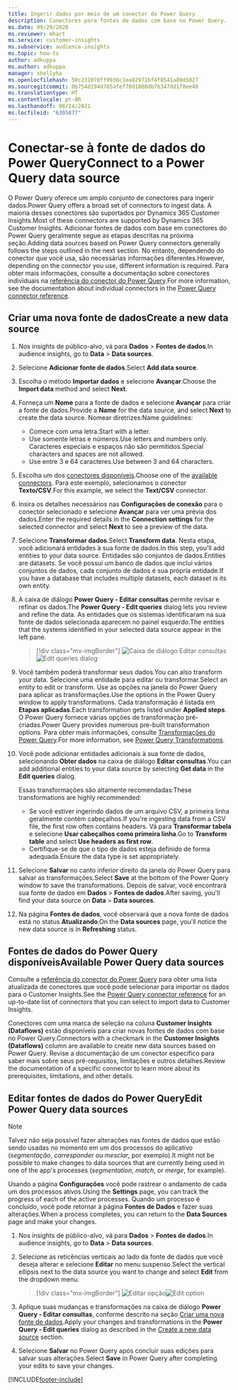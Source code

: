 ```yaml
---
title: Ingerir dados por meio de um conector do Power Query
description: Conectores para fontes de dados com base no Power Query.
ms.date: 09/29/2020
ms.reviewer: mhart
ms.service: customer-insights
ms.subservice: audience-insights
ms.topic: how-to
author: adkuppa
ms.author: adkuppa
manager: shellyha
ms.openlocfilehash: 50c231070ff9930c1ea82971bf4f8541a89d5027
ms.sourcegitcommit: 0b754d194d765afef70d1008db7b347dd1f0ee40
ms.translationtype: HT
ms.contentlocale: pt-BR
ms.lasthandoff: 06/24/2021
ms.locfileid: "6305877"
---
```

# <a name="connect-to-a-power-query-data-source"></a><span data-ttu-id="4848f-103">Conectar-se à fonte de dados do Power Query</span><span class="sxs-lookup"><span data-stu-id="4848f-103">Connect to a Power Query data source</span></span>

<span data-ttu-id="4848f-104">O Power Query oferece um amplo conjunto de conectores para ingerir dados.</span><span class="sxs-lookup"><span data-stu-id="4848f-104">Power Query offers a broad set of connectors to ingest data.</span></span> <span data-ttu-id="4848f-105">A maioria desses conectores são suportados por Dynamics 365 Customer Insights.</span><span class="sxs-lookup"><span data-stu-id="4848f-105">Most of these connectors are supported by Dynamics 365 Customer Insights.</span></span> <span data-ttu-id="4848f-106">Adicionar fontes de dados com base em conectores do Power Query geralmente segue as etapas descritas na próxima seção.</span><span class="sxs-lookup"><span data-stu-id="4848f-106">Adding data sources based on Power Query connectors generally follows the steps outlined in the next section.</span></span> <span data-ttu-id="4848f-107">No entanto, dependendo do conector que você usa, são necessárias informações diferentes.</span><span class="sxs-lookup"><span data-stu-id="4848f-107">However, depending on the connector you use, different information is required.</span></span> <span data-ttu-id="4848f-108">Para obter mais informações, consulte a documentação sobre conectores individuais na [referência do conector do Power Query](/power-query/connectors/).</span><span class="sxs-lookup"><span data-stu-id="4848f-108">For more information, see the documentation about individual connectors in the [Power Query connector reference](/power-query/connectors/).</span></span>

## <a name="create-a-new-data-source"></a><span data-ttu-id="4848f-109">Criar uma nova fonte de dados</span><span class="sxs-lookup"><span data-stu-id="4848f-109">Create a new data source</span></span>

1. <span data-ttu-id="4848f-110">Nos insights de público-alvo, vá para **Dados** > **Fontes de dados**.</span><span class="sxs-lookup"><span data-stu-id="4848f-110">In audience insights, go to **Data** > **Data sources**.</span></span>

1. <span data-ttu-id="4848f-111">Selecione **Adicionar fonte de dados**.</span><span class="sxs-lookup"><span data-stu-id="4848f-111">Select **Add data source**.</span></span>

1. <span data-ttu-id="4848f-112">Escolha o método **Importar dados** e selecione **Avançar**.</span><span class="sxs-lookup"><span data-stu-id="4848f-112">Choose the **Import data** method and select **Next**.</span></span>

1. <span data-ttu-id="4848f-113">Forneça um **Nome** para a fonte de dados e selecione **Avançar** para criar a fonte de dados.</span><span class="sxs-lookup"><span data-stu-id="4848f-113">Provide a **Name** for the data source, and select **Next** to create the data source.</span></span> <span data-ttu-id="4848f-114">Nomear diretrizes:</span><span class="sxs-lookup"><span data-stu-id="4848f-114">Name guidelines:</span></span> 
   - <span data-ttu-id="4848f-115">Comece com uma letra.</span><span class="sxs-lookup"><span data-stu-id="4848f-115">Start with a letter.</span></span>
   - <span data-ttu-id="4848f-116">Use somente letras e números.</span><span class="sxs-lookup"><span data-stu-id="4848f-116">Use letters and numbers only.</span></span> <span data-ttu-id="4848f-117">Caracteres especiais e espaços não são permitidos.</span><span class="sxs-lookup"><span data-stu-id="4848f-117">Special characters and spaces are not allowed.</span></span>
   - <span data-ttu-id="4848f-118">Use entre 3 e 64 caracteres.</span><span class="sxs-lookup"><span data-stu-id="4848f-118">Use between 3 and 64 characters.</span></span>

1. <span data-ttu-id="4848f-119">Escolha um dos [conectores disponíveis](#available-power-query-data-sources).</span><span class="sxs-lookup"><span data-stu-id="4848f-119">Choose one of the [available connectors](#available-power-query-data-sources).</span></span> <span data-ttu-id="4848f-120">Para este exemplo, selecionamos o conector **Texto/CSV**.</span><span class="sxs-lookup"><span data-stu-id="4848f-120">For this example, we select the **Text/CSV** connector.</span></span>

1. <span data-ttu-id="4848f-121">Insira os detalhes necessários nas **Configurações de conexão** para o conector selecionado e selecione **Avançar** para ver uma prévia dos dados.</span><span class="sxs-lookup"><span data-stu-id="4848f-121">Enter the required details in the **Connection settings** for the selected connector and select **Next** to see a preview of the data.</span></span>

1. <span data-ttu-id="4848f-122">Selecione **Transformar dados**.</span><span class="sxs-lookup"><span data-stu-id="4848f-122">Select **Transform data**.</span></span> <span data-ttu-id="4848f-123">Nesta etapa, você adicionará entidades à sua fonte de dados.</span><span class="sxs-lookup"><span data-stu-id="4848f-123">In this step, you'll add entities to your data source.</span></span> <span data-ttu-id="4848f-124">Entidades são conjuntos de dados.</span><span class="sxs-lookup"><span data-stu-id="4848f-124">Entities are datasets.</span></span> <span data-ttu-id="4848f-125">Se você possui um banco de dados que inclui vários conjuntos de dados, cada conjunto de dados é sua própria entidade.</span><span class="sxs-lookup"><span data-stu-id="4848f-125">If you have a database that includes multiple datasets, each dataset is its own entity.</span></span>

1. <span data-ttu-id="4848f-126">A caixa de diálogo **Power Query - Editar consultas** permite revisar e refinar os dados.</span><span class="sxs-lookup"><span data-stu-id="4848f-126">The **Power Query - Edit queries** dialog lets you review and refine the data.</span></span> <span data-ttu-id="4848f-127">As entidades que os sistemas identificaram na sua fonte de dados selecionada aparecem no painel esquerdo.</span><span class="sxs-lookup"><span data-stu-id="4848f-127">The entities that the systems identified in your selected data source appear in the left pane.</span></span>

   > [!div class="mx-imgBorder"]
   > <span data-ttu-id="4848f-128">![Caixa de diálogo Editar consultas](media/data-manager-configure-edit-queries.png "Caixa de diálogo Editar consultas")</span><span class="sxs-lookup"><span data-stu-id="4848f-128">![Edit queries dialog](media/data-manager-configure-edit-queries.png "Edit queries dialog")</span></span>

1. <span data-ttu-id="4848f-129">Você também poderá transformar seus dados.</span><span class="sxs-lookup"><span data-stu-id="4848f-129">You can also transform your data.</span></span> <span data-ttu-id="4848f-130">Selecione uma entidade para editar ou transformar.</span><span class="sxs-lookup"><span data-stu-id="4848f-130">Select an entity to edit or transform.</span></span> <span data-ttu-id="4848f-131">Use as opções na janela do Power Query para aplicar as transformações.</span><span class="sxs-lookup"><span data-stu-id="4848f-131">Use the options in the Power Query window to apply transformations.</span></span> <span data-ttu-id="4848f-132">Cada transformação é listada em **Etapas aplicadas**.</span><span class="sxs-lookup"><span data-stu-id="4848f-132">Each transformation gets listed under **Applied steps**.</span></span> <span data-ttu-id="4848f-133">O Power Query fornece várias opções de transformação pré-criadas.</span><span class="sxs-lookup"><span data-stu-id="4848f-133">Power Query provides numerous pre-built transformation options.</span></span> <span data-ttu-id="4848f-134">Para obter mais informações, consulte [Transformações do Power Query](/power-query/power-query-what-is-power-query#transformations).</span><span class="sxs-lookup"><span data-stu-id="4848f-134">For more information, see [Power Query Transformations](/power-query/power-query-what-is-power-query#transformations).</span></span>

1. <span data-ttu-id="4848f-135">Você pode adicionar entidades adicionais à sua fonte de dados, selecionando **Obter dados** na caixa de diálogo **Editar consultas**.</span><span class="sxs-lookup"><span data-stu-id="4848f-135">You can add additional entities to your data source by selecting **Get data** in the **Edit queries** dialog.</span></span>

   <span data-ttu-id="4848f-136">Essas transformações são altamente recomendadas:</span><span class="sxs-lookup"><span data-stu-id="4848f-136">These transformations are highly recommended:</span></span>

   - <span data-ttu-id="4848f-137">Se você estiver ingerindo dados de um arquivo CSV, a primeira linha geralmente contém cabeçalhos.</span><span class="sxs-lookup"><span data-stu-id="4848f-137">If you're ingesting data from a CSV file, the first row often contains headers.</span></span> <span data-ttu-id="4848f-138">Vá para **Transformar tabela** e selecione **Usar cabeçalhos como primeira linha**.</span><span class="sxs-lookup"><span data-stu-id="4848f-138">Go to **Transform table** and select **Use headers as first row**.</span></span>
   - <span data-ttu-id="4848f-139">Certifique-se de que o tipo de dados esteja definido de forma adequada.</span><span class="sxs-lookup"><span data-stu-id="4848f-139">Ensure the data type is set appropriately.</span></span>

1. <span data-ttu-id="4848f-140">Selecione **Salvar** no canto inferior direito da janela do Power Query para salvar as transformações.</span><span class="sxs-lookup"><span data-stu-id="4848f-140">Select **Save** at the bottom of the Power Query window to save the transformations.</span></span> <span data-ttu-id="4848f-141">Depois de salvar, você encontrará sua fonte de dados em **Dados** > **Fontes de dados**.</span><span class="sxs-lookup"><span data-stu-id="4848f-141">After saving, you'll find your data source on **Data** > **Data sources**.</span></span>

1. <span data-ttu-id="4848f-142">Na página **Fontes de dados**, você observará que a nova fonte de dados está no status **Atualizando**.</span><span class="sxs-lookup"><span data-stu-id="4848f-142">On the **Data sources** page, you'll notice the new data source is in **Refreshing** status.</span></span>

## <a name="available-power-query-data-sources"></a><span data-ttu-id="4848f-143">Fontes de dados do Power Query disponíveis</span><span class="sxs-lookup"><span data-stu-id="4848f-143">Available Power Query data sources</span></span>

<span data-ttu-id="4848f-144">Consulte a [referência do conector do Power Query](/power-query/connectors/) para obter uma lista atualizada de conectores que você pode selecionar para importar os dados para o Customer Insights.</span><span class="sxs-lookup"><span data-stu-id="4848f-144">See the [Power Query connector reference](/power-query/connectors/) for an up-to-date list of connectors that you can select to import data to Customer Insights.</span></span> 

<span data-ttu-id="4848f-145">Conectores com uma marca de seleção na coluna **Customer Insights (Dataflows)** estão disponíveis para criar novas fontes de dados com base no Power Query.</span><span class="sxs-lookup"><span data-stu-id="4848f-145">Connectors with a checkmark in the **Customer Insights (Dataflows)** column are available to create new data sources based on Power Query.</span></span> <span data-ttu-id="4848f-146">Revise a documentação de um conector específico para saber mais sobre seus pré-requisitos, limitações e outros detalhes.</span><span class="sxs-lookup"><span data-stu-id="4848f-146">Review the documentation of a specific connector to learn more about its prerequisites, limitations, and other details.</span></span>

## <a name="edit-power-query-data-sources"></a><span data-ttu-id="4848f-147">Editar fontes de dados do Power Query</span><span class="sxs-lookup"><span data-stu-id="4848f-147">Edit Power Query data sources</span></span>

> [!NOTE]
> <span data-ttu-id="4848f-148">Talvez não seja possível fazer alterações nas fontes de dados que estão sendo usadas no momento em um dos processos do aplicativo (*segmentação*, *corresponder* ou *mesclar*, por exemplo).</span><span class="sxs-lookup"><span data-stu-id="4848f-148">It might not be possible to make changes to data sources that are currently being used in one of the app's processes (*segmentation*, *match*, or *merge*, for example).</span></span> 
>
> <span data-ttu-id="4848f-149">Usando a página **Configurações** você pode rastrear o andamento de cada um dos processos ativos.</span><span class="sxs-lookup"><span data-stu-id="4848f-149">Using the **Settings** page, you can track the progress of each of the active processes.</span></span> <span data-ttu-id="4848f-150">Quando um processo é concluído, você pode retornar à página **Fontes de Dados** e fazer suas alterações.</span><span class="sxs-lookup"><span data-stu-id="4848f-150">When a process completes, you can return to the **Data Sources** page and make your changes.</span></span>

1. <span data-ttu-id="4848f-151">Nos insights de público-alvo, vá para **Dados** > **Fontes de dados**.</span><span class="sxs-lookup"><span data-stu-id="4848f-151">In audience insights, go to **Data** > **Data sources**.</span></span>

2. <span data-ttu-id="4848f-152">Selecione as reticências verticais ao lado da fonte de dados que você deseja alterar e selecione **Editar** no menu suspenso.</span><span class="sxs-lookup"><span data-stu-id="4848f-152">Select the vertical ellipsis next to the data source you want to change and select **Edit** from the dropdown menu.</span></span>

   > [!div class="mx-imgBorder"]
   > <span data-ttu-id="4848f-153">![Editar opção](media/edit-option-data-sources.png "Editar opção")</span><span class="sxs-lookup"><span data-stu-id="4848f-153">![Edit option](media/edit-option-data-sources.png "Edit option")</span></span>

3. <span data-ttu-id="4848f-154">Aplique suas mudanças e transformações na caixa de diálogo **Power Query - Editar consultas**, conforme descrito na seção [Criar uma nova fonte de dados](#create-a-new-data-source).</span><span class="sxs-lookup"><span data-stu-id="4848f-154">Apply your changes and transformations in the **Power Query - Edit queries** dialog as described in the [Create a new data source](#create-a-new-data-source) section.</span></span>

4. <span data-ttu-id="4848f-155">Selecione **Salvar** no Power Query após concluir suas edições para salvar suas alterações.</span><span class="sxs-lookup"><span data-stu-id="4848f-155">Select **Save** in Power Query after completing your edits to save your changes.</span></span>


[!INCLUDE[footer-include](../includes/footer-banner.md)]